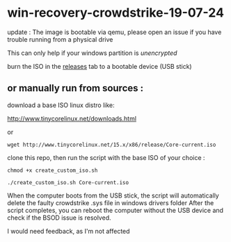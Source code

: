 # win-recovery-crowdstrike-19-07-24

update : The image is bootable via qemu, please open an issue if you have trouble running from a physical drive 

This can only help if your windows partition is *unencrypted*

burn the ISO in the [releases](https://github.com/Brunwo/win-recovery-crowdstrike-19-07-24/releases/) tab to a bootable device (USB stick)


##  or manually run from sources :  

download a base ISO linux distro like: 

http://www.tinycorelinux.net/downloads.html

or 

    wget http://www.tinycorelinux.net/15.x/x86/release/Core-current.iso

clone this repo, then run the script with the base ISO of your choice :

    chmod +x create_custom_iso.sh

    ./create_custom_iso.sh Core-current.iso


When the computer boots from the USB stick, the script will automatically delete the faulty crowdstrike .sys file in windows drivers folder After the script completes, you can reboot the computer without the USB device and check if the BSOD issue is resolved.

I would need feedback, as I'm not affected
